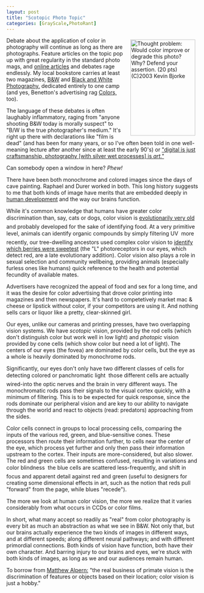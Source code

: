 ```yaml
---
layout: post
title: "Scotopic Photo Topic"
categories: [GrayScale,PhotoRant]
---
```

<a href="/photo/journal/jun03n-31.html"><img src="http://www.botzilla.com/bpix/jun03n-31.jpg" border=0 align="right" width=170 height=252 hspace=8 vspace=6 title="Thought problem: Would color improve or degrade this photo? Why? Defend your assertion. (20 pts) (C)2003 Kevin Bjorke"></a>Debate about the application of color in photography will continue as long as there are photographs. Feature articles on the topic pop up with great regularity in the standard photo mags, and <a href="http://digitaljournalist.org/issue0307/nutsandbolts.html" target="linkframe">online articles</a> and debates rage endlessly. My local bookstore carries at least two magazines, <a href="http://www.bandwmag.com/" target="linkframe">B&amp;W</a> and <a href="http://www.gmcmags.com/" target="linkframe">Black and White Photography,</a> dedicated entirely to one camp (and yes, Benetton's advertising rag <a href="http://www.benetton.com/colors/" target="linkframe">Colors,</a> too).

The language of these debates is often laughably inflammatory, raging from "anyone shooting B&amp;W today is morally suspect" to "B/W is the true photographer's medium." It's right up there with declarations like "film is dead" (and has been for many years, or so I've often been told in one well-meaning lecture after another since at least the early 90's) or <a href="http://www.thelightregistry.com/" target="linkframe">"digital is just craftsmanship, photography [with silver wet processes] is <i>art."</i></a>

Can somebody open a window in here? <i>Phew!</i>

There have been both monochrome and colored images since the days of cave painting. Raphael and Durer worked in both. This long history suggests to me that both kinds of image have merits that are embedded deeply in <a href="http://mbb.harvard.edu/evolution_of_mind_and_brain/ Livingstone.pdf" target="linkframe">human development</a> and the way our brains function.

While it's common knowledge that humans have greater color discrimination than, say, cats or dogs, color vision is <a href=" http://visiongene.bio.uci.edu/JNRB.nb9510.pdf" target="linkframe">evolutionarily very old</a> &#151; and probably developed for the sake of identifying food. At a very primitive level, animals can identify organic compounds by simply filtering UV &#151; more recently, our tree-dwelling ancestors used complex color vision to <a href="http://www.bio.psu.edu/People/Faculty/Nei/ Lab/1997-nei-zhang-yokoyama.pdf" target="linkframe">identify which berries were sweetest</a> (the "L" photoreceptors in our eyes, which detect red, are a late evolutionary addition). Color vision also plays a role in sexual selection and community wellbeing, providing animals (especially furless ones like humans) quick reference to the health and potential fecundity of available mates.

Advertisers have recognized the appeal of food and sex for a long time, and it was the desire for color advertising that drove color printing into magazines and then newspapers. It's hard to competetively market mac &amp; cheese or lipstick without color, if your competitors are using it. And nothing sells cars or liquor like a pretty, clear-skinned girl.

Our eyes, unlike our cameras and printing presses, have two overlapping vision systems. We have <i>scotopic</i> vision, provided by the rod cells (which don't distinguish color but work well in low light) and <i>photopic</i> vision provided by cone cells (which show color but need a lot of light). The centers of our eyes (the fovea) are dominated by color cells, but the eye as a whole is heavily dominated by monochrome rods.

Significantly, our eyes don't only have two different classes of cells for detecting colored or panchromatic light &#151; those different cells are actually wired-into the optic nerves and the brain in very different ways. The monochromatic rods pass their signals to the visual cortex quickly, with a minimum of filtering. This is to be expected for quick response, since the rods dominate our peripheral vision and are key to our ability to navigate through the world and react to objects (read: predators) approaching from the sides.

Color cells connect in groups to local processing cells, comparing the inputs of the various red, green, and blue-sensitive cones. These processors then route their information further, to cells near the center of the eye, which process yet further and only then pass their information upstream to the cortex. Their inputs are more-considered, but also slower. The red and green cells are sometimes confused, resulting in variations and color blindness &#151; the blue cells are scattered less-frequently, and shift in focus and apparent detail against red and green (useful to designers for creating some dimensional effects in art, such as the notion that reds pull "forward" from the page, while blues "recede"). 

The more we look at human color vision, the more we realize that it varies considerably from what occurs in CCDs or color films.

In short, what many accept so readily as "real" from color photography is every bit as much an abstraction as what we see in B&amp;W. Not only that, but our brains actually experience the two kinds of images in different ways, and at different speeds; along different neural pathways; and with different primordial connections. Both kinds of vision have function, both have their own character. And barring injury to our brains and eyes, we're stuck with both kinds of images, as long as we and our audiences remain human.

To borrow from <a href="http://www.pub.umich.edu/daily/1998/nov/11-03-98/news/news9.html" target="linkframe">Matthew Alpern:</a> "the real business of primate vision is the discrimination of features or objects based on their location; color vision is just a hobby."

<!--more-->

